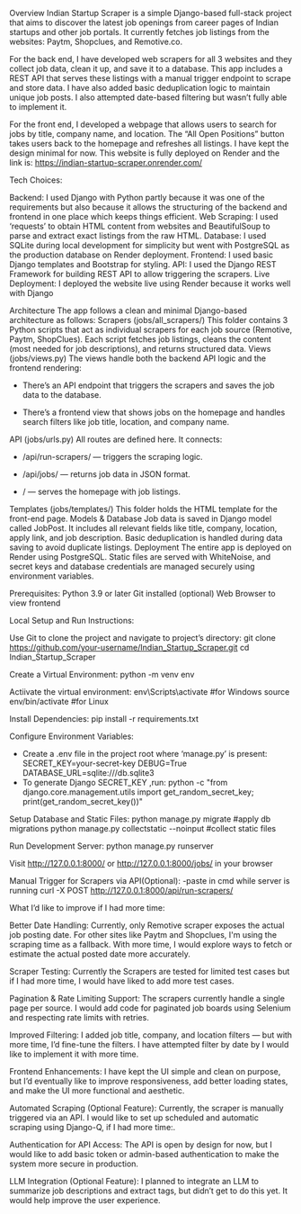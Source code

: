 Overview
Indian Startup Scraper is a simple Django-based full-stack project that aims to discover the latest job openings from career pages of Indian startups and other job portals.
It currently fetches job listings from the websites: Paytm, Shopclues, and Remotive.co.

For the back end, I have developed web scrapers for all 3 websites and they collect job data, clean it up, and save it to a database. This app includes a REST API that serves these listings with a manual trigger endpoint to scrape and store data. I have also added basic deduplication logic to maintain unique job posts. I also attempted date-based filtering but wasn’t fully able to implement it.

For the front end, I developed a webpage that allows users to search for jobs by title, company name, and location. The “All Open Positions” button takes users back to the homepage and refreshes all listings. I have kept the design minimal for now.
This website is fully deployed on Render and the link is: https://indian-startup-scraper.onrender.com/

Tech Choices:


Backend: I used Django with Python partly because it was one of the requirements but also because it allows the structuring of the backend and frontend in one place which keeps things efficient.
Web Scraping:  I used ‘requests’ to obtain HTML content from websites and BeautifulSoup to parse and extract exact listings from the raw HTML.
Database: I used SQLite during local development for simplicity but went with PostgreSQL as the production database on Render deployment.
Frontend: I used basic Django templates and Bootstrap for styling. 
API: I used the Django REST Framework for building REST API to allow triggering the scrapers. 
Live Deployment: I deployed the website live using Render because it works well with Django




Architecture
The app follows a clean and minimal Django-based architecture as follows:
Scrapers (jobs/all_scrapers/)
This folder contains 3 Python scripts that act as individual scrapers for each job source (Remotive, Paytm, ShopClues). Each script fetches job listings, cleans the content (most needed for job descriptions), and returns structured data.
Views (jobs/views.py)
The views handle both the backend API logic and the frontend rendering:
- There’s an API endpoint that triggers the scrapers and saves the job data to the database.


- There’s a frontend view that shows jobs on the homepage and handles search filters like job title, location, and company name.


API (jobs/urls.py)
All routes are defined here. It connects:
- /api/run-scrapers/ — triggers the scraping logic.


- /api/jobs/ — returns job data in JSON format.


- / — serves the homepage with job listings.


Templates (jobs/templates/)
This folder holds the HTML template for the front-end page. 
Models & Database
Job data is saved in  Django model called JobPost. It includes all relevant fields like title, company, location, apply link, and job description. Basic deduplication is handled during data saving to avoid duplicate listings.
Deployment
The entire app is deployed on Render using PostgreSQL. Static files are served with WhiteNoise, and secret keys and database credentials are managed securely using environment variables.


Prerequisites:
Python 3.9 or later
Git installed (optional)
Web Browser to view frontend

Local Setup and Run Instructions:


Use Git to clone the project and navigate to project’s directory:
git clone https://github.com/your-username/Indian_Startup_Scraper.git
cd Indian_Startup_Scraper

Create a Virtual Environment: 
python -m venv env

Actiivate the virtual environment:
env\Scripts\activate		#for Windows
source env/bin/activate	#for Linux

Install Dependencies: 
pip install -r requirements.txt

Configure Environment Variables:
- Create a .env file in the project root where ‘manage.py’ is present:
SECRET_KEY=your-secret-key
DEBUG=True
DATABASE_URL=sqlite:///db.sqlite3
- To generate Django SECRET_KEY ,run:
python -c "from django.core.management.utils import get_random_secret_key; print(get_random_secret_key())"

Setup Database and Static Files:
python manage.py migrate		#apply db migrations
python manage.py collectstatic --noinput	#collect static files

Run Development Server:
python manage.py runserver

Visit http://127.0.0.1:8000/ or http://127.0.0.1:8000/jobs/ in your browser

Manual Trigger for Scrapers via API(Optional):
-paste in cmd while server is running
curl -X POST http://127.0.0.1:8000/api/run-scrapers/


What I’d like to improve if I had more time:

Better Date Handling: 
Currently, only Remotive scraper exposes the actual job posting date. For other sites like Paytm and Shopclues, I'm using the scraping time as a fallback. With more time, I would explore ways to fetch or estimate the actual posted date more accurately.

Scraper Testing:
Currently the Scrapers are tested for limited test cases but if I had more time, I would have liked to add more test cases.


Pagination & Rate Limiting Support:
 The scrapers currently handle a single page per source. I would add code for paginated job boards using Selenium and respecting rate limits with retries.


Improved Filtering:
 I added job title, company, and location filters — but with more time, I’d fine-tune the filters. I have attempted filter by date by I would like to implement it with more time.


Frontend Enhancements:
I have kept the UI simple and clean on purpose, but I’d eventually like to improve responsiveness, add better loading states, and make the UI more functional and aesthetic.


Automated Scraping (Optional Feature):
Currently, the scraper is manually triggered via an API. I would like to set up scheduled and automatic scraping using Django-Q, if I had more time:.


Authentication for API Access:
The API is open by design for now, but I would like to add basic token or admin-based authentication to make the system more secure in production.

LLM Integration (Optional Feature):
I planned to integrate an LLM to summarize job descriptions and extract tags, but didn’t get to do this yet. It would help improve the user experience.






